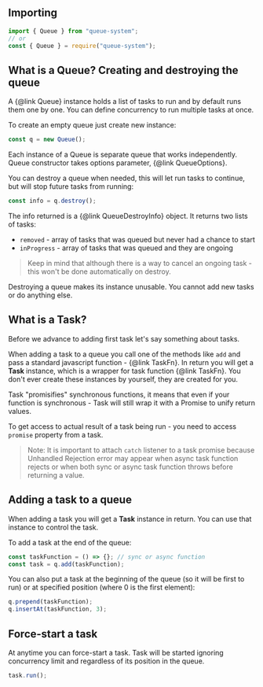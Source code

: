 ## Importing
```javascript
import { Queue } from "queue-system";
// or
const { Queue } = require("queue-system");
```

## What is a Queue? Creating and destroying the queue

A {@link Queue} instance holds a list of tasks to run and by default runs them one by one. You can define concurrency to
run multiple tasks at once.

To create an empty queue just create new instance:
```javascript
const q = new Queue();
```

Each instance of a Queue is separate queue that works independently. Queue constructor takes options parameter,
{@link QueueOptions}.

You can destroy a queue when needed, this will let run tasks to continue, but will stop future tasks from running:
```javascript
const info = q.destroy();
````

The info returned is a {@link QueueDestroyInfo} object. It returns two lists of tasks:
- `removed` - array of tasks that was queued but never had a chance to start
- `inProgress` - array of tasks that was queued and they are ongoing

> Keep in mind that although there is a way to cancel an ongoing task - this won't be done automatically on destroy.

Destroying a queue makes its instance unusable. You cannot add new tasks or do anything else.

## What is a Task?

Before we advance to adding first task let's say something about tasks.

When adding a task to a queue you call one of the methods like `add` and pass a standard javascript function -
{@link TaskFn}. In return you will get a **Task** instance, which is a wrapper for task function {@link TaskFn}.
You don't ever create these instances by yourself, they are created for you.

Task "promisifies" synchronous functions, it means that even if your function is synchronous - Task will still wrap it
with a Promise to unify return values.

To get access to actual result of a task being run - you need to access `promise` property from a task.

> Note: It is important to attach `catch` listener to a task promise because Unhandled Rejection error may appear when
async task function rejects or when both sync or async task function throws before returning a value.

## Adding a task to a queue

When adding a task you will get a **Task** instance in return. You can use that instance to control the task.

To add a task at the end of the queue:
```javascript
const taskFunction = () => {}; // sync or async function
const task = q.add(taskFunction);
```

You can also put a task at the beginning of the queue (so it will be first to run) or at specified position (where 0 is
the first element):
```javascript
q.prepend(taskFunction);
q.insertAt(taskFunction, 3);
```

## Force-start a task

At anytime you can force-start a task. Task will be started ignoring concurrency limit and regardless of its position
in the queue.

```javascript
task.run();
```
